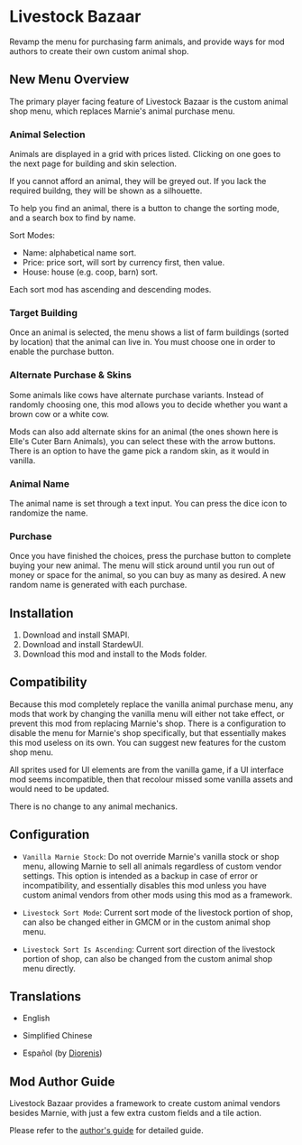 # Livestock Bazaar

Revamp the menu for purchasing farm animals, and provide ways for mod authors to create their own custom animal shop.

## New Menu Overview

The primary player facing feature of Livestock Bazaar is the custom animal shop menu, which replaces Marnie's animal purchase menu.

### Animal Selection

Animals are displayed in a grid with prices listed. Clicking on one goes to the next page for building and skin selection.

If you cannot afford an animal, they will be greyed out. If you lack the required buildng, they will be shown as a silhouette.

To help you find an animal, there is a button to change the sorting mode, and a search box to find by name.

Sort Modes:

- Name: alphabetical name sort.
- Price: price sort, will sort by currency first, then value.
- House: house (e.g. coop, barn) sort.

Each sort mod has ascending and descending modes.

### Target Building

Once an animal is selected, the menu shows a list of farm buildings (sorted by location) that the animal can live in. You must choose one in order to enable the purchase button.

### Alternate Purchase & Skins

Some animals like cows have alternate purchase variants. Instead of randomly choosing one, this mod allows you to decide whether you want a brown cow or a white cow.

Mods can also add alternate skins for an animal (the ones shown here is Elle's Cuter Barn Animals), you can select these with the arrow buttons. There is an option to have the game pick a random skin, as it would in vanilla.

### Animal Name

The animal name is set through a text input. You can press the dice icon to randomize the name.

### Purchase

Once you have finished the choices, press the purchase button to complete buying your new animal. The menu will stick around until you run out of money or space for the animal, so you can buy as many as desired. A new random name is generated with each purchase.

## Installation

1. Download and install SMAPI.
2. Download and install StardewUI.
3. Download this mod and install to the Mods folder.

## Compatibility

Because this mod completely replace the vanilla animal purchase menu, any mods that work by changing the vanilla menu will either not take effect, or prevent this mod from replacing Marnie's shop. There is a configuration to disable the menu for Marnie's shop specifically, but that essentially makes this mod useless on its own. You can suggest new features for the custom shop menu.

All sprites used for UI elements are from the vanilla game, if a UI interface mod seems incompatible, then that recolour missed some vanilla assets and would need to be updated.

There is no change to any animal mechanics.

## Configuration

- `Vanilla Marnie Stock`: Do not override Marnie's vanilla stock or shop menu, allowing Marnie to sell all animals regardless of custom vendor settings. This option is intended as a backup in case of error or incompatibility, and essentially disables this mod unless you have custom animal vendors from other mods using this mod as a framework.

- `Livestock Sort Mode`: Current sort mode of the livestock portion of shop, can also be changed either in GMCM or in the custom animal shop menu.

- `Livestock Sort Is Ascending`: Current sort direction of the livestock portion of shop, can also be changed from the custom animal shop menu directly.

## Translations

- English

- Simplified Chinese

- Español (by [Diorenis](https://next.nexusmods.com/profile/Diorenis))

## Mod Author Guide

Livestock Bazaar provides a framework to create custom animal vendors besides Marnie, with just a few extra custom fields and a tile action.

Please refer to the [author's guide](author-guide.md) for detailed guide.
